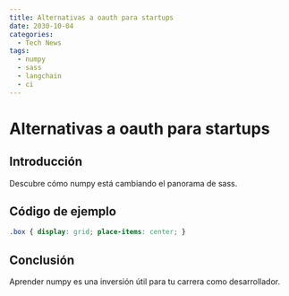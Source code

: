```yaml
---
title: Alternativas a oauth para startups
date: 2030-10-04
categories:
  - Tech News
tags:
  - numpy
  - sass
  - langchain
  - ci
---
```


# Alternativas a oauth para startups

## Introducción

Descubre cómo numpy está cambiando el panorama de sass.

## Código de ejemplo

```css
.box { display: grid; place-items: center; }
```

## Conclusión

Aprender numpy es una inversión útil para tu carrera como desarrollador.